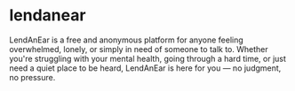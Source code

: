 # lendanear
LendAnEar is a free and anonymous platform for anyone feeling overwhelmed, lonely, or simply in need of someone to talk to.  Whether you're struggling with your mental health, going through a hard time, or just need a quiet place to be heard, LendAnEar is here for you — no judgment, no pressure.
